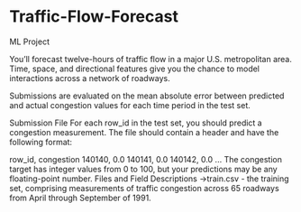 # Traffic-Flow-Forecast
ML Project

You’ll forecast twelve-hours of traffic flow in a major U.S. metropolitan area. Time, space, and directional features give you the chance to model interactions across a network of roadways.

Submissions are evaluated on the mean absolute error between predicted and actual congestion values for each time period in the test set.

Submission File For each row_id in the test set, you should predict a congestion measurement. The file should contain a header and have the following format:

row_id, congestion 140140, 0.0 140141, 0.0 140142, 0.0 ... The congestion target has integer values from 0 to 100, but your predictions may be any floating-point number. Files and Field Descriptions ->train.csv - the training set, comprising measurements of traffic congestion across 65 roadways from April through September of 1991.
